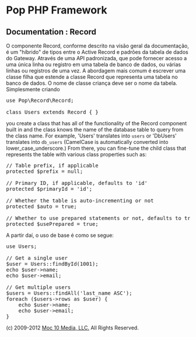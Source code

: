 Pop PHP Framework
=================

Documentation : Record
----------------------

O componente Record, conforme descrito na visão geral da documentação, é um "híbrido" de tipos entre o Active Record e padrões da tabela de dados do Gateway. Através de uma API padronizada, que pode fornecer acesso a uma única linha ou registro em uma tabela de banco de dados, ou várias linhas ou registros de uma vez. A abordagem mais comum é escrever uma classe filha que estende a classe Record que representa uma tabela no banco de dados. O nome de classe criança deve ser o nome da tabela. Simplesmente criando


<pre>
use Pop\Record\Record;

class Users extends Record { }
</pre>

you create a class that has all of the functionality of the Record component built in and the class knows the name of the database table to query from the class name. For example,  'Users' translates into `users` or 'DbUsers' translates into `db_users` (CamelCase is automatically converted into lower_case_underscore.) From there, you can fine-tune the child class that represents the table with various class properties such as:

<pre>
// Table prefix, if applicable
protected $prefix = null;

// Primary ID, if applicable, defaults to 'id'
protected $primaryId = 'id';

// Whether the table is auto-incrementing or not
protected $auto = true;

// Whether to use prepared statements or not, defaults to true
protected $usePrepared = true;
</pre>

A partir daí, o uso de base é como se segue:


<pre>
use Users;

// Get a single user
$user = Users::findById(1001);
echo $user->name;
echo $user->email;

// Get multiple users
$users = Users::findAll('last_name ASC');
foreach ($users->rows as $user) {
    echo $user->name;
    echo $user->email;
}
</pre>

(c) 2009-2012 [Moc 10 Media, LLC.](http://www.moc10media.com) All Rights Reserved.
